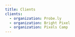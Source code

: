 ```yaml
---
title: Clients
clients:
  - organization: Probe.ly
  - organization: Bright Pixel
  - organization: Pixels Camp
---
```


